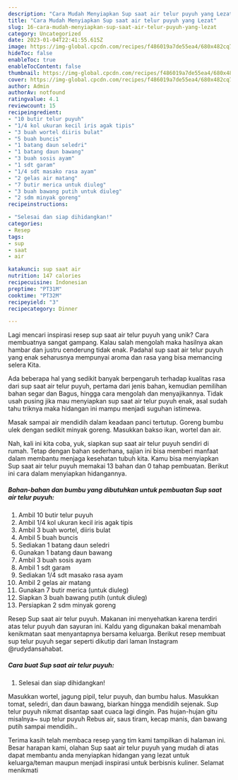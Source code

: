```yaml
---
description: "Cara Mudah Menyiapkan Sup saat air telur puyuh yang Lezat"
title: "Cara Mudah Menyiapkan Sup saat air telur puyuh yang Lezat"
slug: 16-cara-mudah-menyiapkan-sup-saat-air-telur-puyuh-yang-lezat
category: Uncategorized
date: 2023-01-04T22:41:55.615Z
image: https://img-global.cpcdn.com/recipes/f486019a7de55ea4/680x482cq70/sup-saat-air-telur-puyuh-foto-resep-utama.jpg
hideToc: false
enableToc: true
enableTocContent: false
thumbnail: https://img-global.cpcdn.com/recipes/f486019a7de55ea4/680x482cq70/sup-saat-air-telur-puyuh-foto-resep-utama.jpg
cover: https://img-global.cpcdn.com/recipes/f486019a7de55ea4/680x482cq70/sup-saat-air-telur-puyuh-foto-resep-utama.jpg
author: Admin
authorAv: notfound
ratingvalue: 4.1
reviewcount: 15
recipeingredient:
- "10 butir telur puyuh"
- "1/4 kol ukuran kecil iris agak tipis"
- "3 buah wortel diiris bulat"
- "5 buah buncis"
- "1 batang daun seledri"
- "1 batang daun bawang"
- "3 buah sosis ayam"
- "1 sdt garam"
- "1/4 sdt masako rasa ayam"
- "2 gelas air matang"
- "7 butir merica untuk diuleg"
- "3 buah bawang putih untuk diuleg"
- "2 sdm minyak goreng"
recipeinstructions:

- "Selesai dan siap dihidangkan!"
categories:
- Resep
tags:
- sup
- saat
- air

katakunci: sup saat air 
nutrition: 147 calories
recipecuisine: Indonesian
preptime: "PT31M"
cooktime: "PT32M"
recipeyield: "3"
recipecategory: Dinner

---
```





Lagi mencari inspirasi resep sup saat air telur puyuh yang unik? Cara membuatnya sangat gampang. Kalau salah mengolah maka hasilnya akan hambar dan justru cenderung tidak enak. Padahal sup saat air telur puyuh yang enak seharusnya mempunyai aroma dan rasa yang bisa memancing selera Kita.





Ada beberapa hal yang sedikit banyak berpengaruh terhadap kualitas rasa dari sup saat air telur puyuh, pertama dari jenis bahan, kemudian pemilihan bahan segar dan Bagus, hingga cara mengolah dan menyajikannya. Tidak usah pusing jika mau menyiapkan sup saat air telur puyuh enak,      asal sudah tahu triknya maka hidangan ini mampu menjadi suguhan istimewa.














Masak sampai air mendidih dalam keadaan panci tertutup. Goreng bumbu ulek dengan sedikit minyak goreng. Masukkan bakso ikan, wortel dan air.






Nah, kali ini kita coba, yuk, siapkan sup saat air telur puyuh sendiri di rumah. Tetap dengan bahan sederhana, sajian ini bisa memberi manfaat dalam membantu menjaga kesehatan tubuh kita. Kamu bisa menyiapkan Sup saat air telur puyuh memakai 13 bahan dan 0 tahap pembuatan. Berikut ini cara dalam menyiapkan hidangannya.

<!--inarticleads1-->

##### Bahan-bahan dan bumbu yang dibutuhkan untuk pembuatan Sup saat air telur puyuh:

1. Ambil 10 butir telur puyuh
1. Ambil 1/4 kol ukuran kecil iris agak tipis
1. Ambil 3 buah wortel, diiris bulat
1. Ambil 5 buah buncis
1. Sediakan 1 batang daun seledri
1. Gunakan 1 batang daun bawang
1. Ambil 3 buah sosis ayam
1. Ambil 1 sdt garam
1. Sediakan 1/4 sdt masako rasa ayam
1. Ambil 2 gelas air matang
1. Gunakan 7 butir merica (untuk diuleg)
1. Siapkan 3 buah bawang putih (untuk diuleg)
1. Persiapkan 2 sdm minyak goreng


Resep Sup saat air telur puyuh. Makanan ini menyehatkan karena terdiri atas telur puyuh dan sayuran ini. Kaldu yang digunakan bakal menambah kenikmatan saat menyantapnya bersama keluarga. Berikut resep membuat sup telur puyuh segar seperti dikutip dari laman Instagram @rudydansahabat. 

<!--inarticleads2-->

##### Cara buat Sup saat air telur puyuh:


1. Selesai dan siap dihidangkan!

Masukkan wortel, jagung pipil, telur puyuh, dan bumbu halus. Masukkan tomat, seledri, dan daun bawang, biarkan hingga mendidih sejenak. Sup telur puyuh nikmat disantap saat cuaca lagi dingin. Pas hujan-hujan gitu misalnya~ sup telur puyuh Rebus air, saus tiram, kecap manis, dan bawang putih sampai mendidih.. 

Terima kasih telah membaca resep yang tim kami tampilkan di halaman ini. Besar harapan kami, olahan Sup saat air telur puyuh yang mudah di atas dapat membantu anda menyiapkan hidangan yang lezat untuk keluarga/teman maupun menjadi inspirasi untuk berbisnis kuliner. Selamat menikmati
